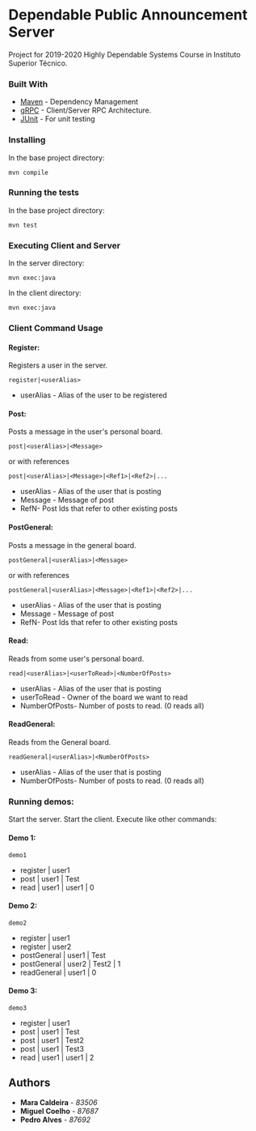 # Dependable Public Announcement Server

Project for 2019-2020 Highly Dependable Systems Course in Instituto Superior Técnico.

### Built With

* [Maven](https://maven.apache.org/) - Dependency Management
* [gRPC](https://grpc.io/docs/) - Client/Server RPC Architecture.
* [JUnit](https://junit.org/junit4/) - For unit testing

### Installing
In the base project directory:
```
mvn compile
```

### Running the tests
In the base project directory:
```
mvn test
```

### Executing Client and Server
In the server directory:
```
mvn exec:java
```

In the client directory:
```
mvn exec:java
```

### Client Command Usage

#### Register:

Registers a user in the server.
```
register|<userAlias>
```
* userAlias - Alias of the user to be registered

#### Post:

Posts a message in the user's personal board.
```
post|<userAlias>|<Message>
```
or with references
```
post|<userAlias>|<Message>|<Ref1>|<Ref2>|...
```
* userAlias - Alias of the user that is posting
* Message - Message of post
* RefN- Post Ids that refer to other existing posts

#### PostGeneral:

Posts a message in the general board.
```
postGeneral|<userAlias>|<Message>
```
or with references
```
postGeneral|<userAlias>|<Message>|<Ref1>|<Ref2>|...
```
* userAlias - Alias of the user that is posting
* Message - Message of post
* RefN- Post Ids that refer to other existing posts

#### Read:

Reads from some user's personal board.
```
read|<userAlias>|<userToRead>|<NumberOfPosts>
```
* userAlias - Alias of the user that is posting
* userToRead - Owner of the board we want to read
* NumberOfPosts- Number of posts to read. (0 reads all)

#### ReadGeneral:

Reads from the General board.

```
readGeneral|<userAlias>|<NumberOfPosts>
```
* userAlias - Alias of the user that is posting
* NumberOfPosts- Number of posts to read. (0 reads all)

### Running demos:

Start the server.
Start the client.
Execute like other commands:

#### Demo 1:

```
demo1
```
* register | user1
* post | user1 | Test
* read | user1 | user1 | 0

#### Demo 2:

```
demo2
```
* register | user1
* register | user2
* postGeneral | user1 | Test
* postGeneral | user2 | Test2 | 1
* readGeneral | user1 | 0

#### Demo 3:

```
demo3
```
* register | user1
* post | user1 | Test
* post | user1 | Test2
* post | user1 | Test3
* read | user1 | user1 | 2

## Authors

* **Mara  Caldeira** - *83506*
* **Miguel Coelho** - *87687*
* **Pedro Alves** - *87692*

